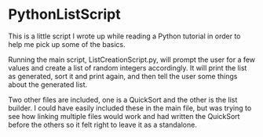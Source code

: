 # PythonListScript
This is a little script I wrote up while reading a Python tutorial in order to help me pick up some of the basics. 

Running the main script, ListCreationScript.py, will prompt the user for a few values and create a list of random integers accordingly.
It will print the list as generated, sort it and print again, and then tell the user some things about the generated list.

Two other files are included, one is a QuickSort and the other is the list builder. I could have easily included these in the main file,
but was trying to see how linking multiple files would work and had written the QuickSort before the others so it felt right to leave it 
as a standalone.
